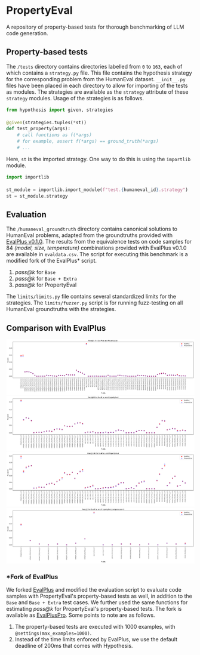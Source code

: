 # PropertyEval
A repository of property-based tests for thorough benchmarking of LLM code generation.

## Property-based tests
The `/tests` directory contains directories labelled from `0` to `163`, each of which contains a `strategy.py` file. This file contains the hypothesis strategy for the corresponding problem from the HumanEval dataset. `__init__.py` files have been placed in each directory to allow for importing of the tests as modules. The strategies are available as the `strategy` attribute of these `strategy` modules. Usage of the strategies is as follows.

```python
from hypothesis import given, strategies

@given(strategies.tuples(*st))
def test_property(args):
    # call functions as f(*args)
    # for example, assert f(*args) == ground_truth(*args)
    # ...
```

Here, `st` is the imported strategy. One way to do this is using the `importlib` module.

```python
import importlib

st_module = importlib.import_module(f"test.{humaneval_id}.strategy")
st = st_module.strategy
```

## Evaluation
The `/humaneval_groundtruth` directory contains canonical solutions to HumanEval problems, adapted from the groundtruths provided with [EvalPlus v0.1.0](https://github.com/evalplus/evalplus/releases/tag/v0.1.0). The results from the equivalence tests on code samples for 84 _(model, size, temperature)_ combinations provided with EvalPlus v0.1.0 are available in `evaldata.csv`. The script for executing this benchmark is a modified fork of the EvalPlus* script. 

1. _pass@k_ for `Base`
2. _pass@k_ for `Base + Extra`
3. _pass@k_ for PropertyEval

The `limits/limits.py` file contains several standardized limits for the strategies. The `limits/fuzzer.py` script is for running fuzz-testing on all HumanEval groundtruths with the strategies.

## Comparison with EvalPlus

![](https://github.com/mrigankpawagi/PropertyEval/blob/main/reports/pass_1.png)
![](https://github.com/mrigankpawagi/PropertyEval/blob/main/reports/pass_10.png)
![](https://github.com/mrigankpawagi/PropertyEval/blob/main/reports/pass_100.png)
![](https://github.com/mrigankpawagi/PropertyEval/blob/main/reports/pass_1_greedy.png)

### *Fork of EvalPlus

We forked [EvalPlus](https://github.com/evalplus/evalplus) and modified the evaluation script to evaluate code samples with PropertyEval's property-based tests as well, in addition to the `Base` and `Base + Extra` test cases. We further used the same functions for estimating _pass@k_ for PropertyEval's property-based tests. The fork is available as [EvalPlusPro](https://github.com/mrigankpawagi/evalpluspro). Some points to note are as follows.

1. The property-based tests are executed with 1000 examples, with `@settings(max_examples=1000)`.
2. Instead of the time limits enforced by EvalPlus, we use the default deadline of 200ms that comes with Hypothesis.

